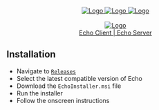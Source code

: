 <p align="center">
  <a href="https://github.com/will-scargill/echo">
    <img src="https://img.shields.io/github/workflow/status/will-scargill/echo/.NET?style=for-the-badge" alt="Logo">
  </a>
  <a href="https://github.com/will-scargill/echo">
    <img src="https://img.shields.io/github/license/will-scargill/echo?style=for-the-badge" alt="Logo">
  </a>
  <a href="https://github.com/will-scargill/echo">
    <img src="https://img.shields.io/github/v/release/will-scargill/echo?style=for-the-badge" alt="Logo">
  </a>
  <br>
  <br>
  <a href="https://github.com/will-scargill/echo-server">
    <img src="https://imgur.com/MSGdWAz.png" alt="Logo">
  </a>
  <br>
  <a href="https://github.com/will-scargill/echo">
    Echo Client
  </a>
  <a href="https://github.com/will-scargill/echo-server">
     | Echo Server
  </a>
</p>

## Installation 
* Navigate to [`Releases`](https://github.com/will-scargill/Echo/releases)
* Select the latest compatible version of Echo
* Download the `EchoInstaller.msi` file
* Run the installer
* Follow the onscreen instructions
